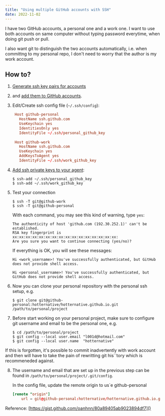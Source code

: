 ```yaml
---
title: "Using multiple GitHub accounts with SSH"
date: 2022-11-02
---
```


I have two GitHub accounts, a personal one and a work one. 
I want to use both accounts on same computer without typing password everytime, 
when doing git push or pull.

I also want git to distinguish the two accounts automatically, i.e. when committng to my personal 
repo, I don't need to worry that the author is my work account.


## How to?
1. [Generate ssh key pairs for accounts](https://help.github.com/articles/generating-a-new-ssh-key/) 
2. and [add them to GitHub accounts](https://help.github.com/articles/adding-a-new-ssh-key-to-your-github-account/).
3. Edit/Create ssh config file (`~/.ssh/config`):

   ```conf
    Host github-personal
      HostName ssh.github.com
      UseKeychain yes
      IdentitiesOnly yes
      IdentityFile ~/.ssh/personal_github_key
    
    Host github-work
      HostName ssh.github.com
      UseKeychain yes
      AddKeysToAgent yes
      IdentityFile ~/.ssh/work_github_key
   ```
   
4. [Add ssh private keys to your agent](https://help.github.com/articles/adding-a-new-ssh-key-to-the-ssh-agent/):

   ```shell
   $ ssh-add ~/.ssh/personal_github_key
   $ ssh-add ~/.ssh/work_github_key
   ```

5. Test your connection

   ```shell
   $ ssh -T git@github-work
   $ ssh -T git@github-personal
   ```

   With each command, you may see this kind of warning, type `yes`:

   ```
   The authenticity of host 'github.com (192.30.252.1)' can't be established.
   RSA key fingerprint is xx:xx:xx:xx:xx:xx:xx:xx:xx:xx:xx:xx:xx:xx:xx:xx:
   Are you sure you want to continue connecting (yes/no)?
   ```

   If everything is OK, you will see these messages:

   ```
   Hi <work_username>! You've successfully authenticated, but GitHub does not provide shell access.
   ```
   
   ```
   Hi <personal_username>! You've successfully authenticated, but GitHub does not provide shell access.
   ```

6. Now you can clone your personal repository with the personal ssh setup, e.g.
   ```shell
   $ git clone git@github-personal:hotternative/hotternative.github.io.git /path/to/personal/project
   ```
7. Before start working on your personal project, make sure to configure git username and email to be 
the personal one, e.g.
    ```shell
   $ cd /path/to/personal/project 
   $ git config --local user.email "l001d@hotmail.com"
   $ git config --local user.name  "hotternative"
   ```
If this is forgotten, it's possible to commit inadvertently with work account and then 
will have to take the pain of rewritting git his``tory which is recommeneded against.

8. The username and email that are set up in the previous step 
can be found in `/path/to/personal/project/.git/config`.

    In the config file, update the remote origin to us`e github-personal 
    ```conf
    [remote "origin"]
        url = git@github-personal:hotternative/hotternative.github.io.git
   ```
Reference: [https://gist.github.com/oanhnn/80a89405ab9023894df7]()
